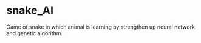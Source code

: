 # snake_AI
Game of snake in which animal is learning by strengthen up neural network and genetic algorithm.
